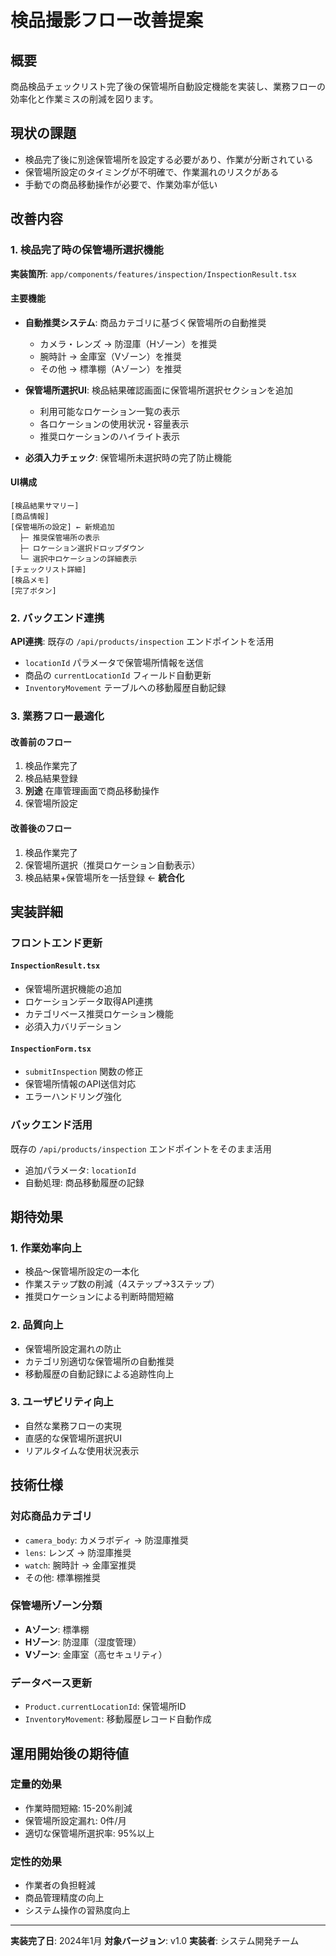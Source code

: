 # 検品撮影フロー改善提案

## 概要
商品検品チェックリスト完了後の保管場所自動設定機能を実装し、業務フローの効率化と作業ミスの削減を図ります。

## 現状の課題
- 検品完了後に別途保管場所を設定する必要があり、作業が分断されている
- 保管場所設定のタイミングが不明確で、作業漏れのリスクがある
- 手動での商品移動操作が必要で、作業効率が低い

## 改善内容

### 1. 検品完了時の保管場所選択機能

**実装箇所**: `app/components/features/inspection/InspectionResult.tsx`

#### 主要機能
- **自動推奨システム**: 商品カテゴリに基づく保管場所の自動推奨
  - カメラ・レンズ → 防湿庫（Hゾーン）を推奨
  - 腕時計 → 金庫室（Vゾーン）を推奨  
  - その他 → 標準棚（Aゾーン）を推奨

- **保管場所選択UI**: 検品結果確認画面に保管場所選択セクションを追加
  - 利用可能なロケーション一覧の表示
  - 各ロケーションの使用状況・容量表示
  - 推奨ロケーションのハイライト表示

- **必須入力チェック**: 保管場所未選択時の完了防止機能

#### UI構成
```
[検品結果サマリー]
[商品情報]
[保管場所の設定] ← 新規追加
  ├─ 推奨保管場所の表示
  ├─ ロケーション選択ドロップダウン
  └─ 選択中ロケーションの詳細表示
[チェックリスト詳細]
[検品メモ]
[完了ボタン]
```

### 2. バックエンド連携

**API連携**: 既存の `/api/products/inspection` エンドポイントを活用
- `locationId` パラメータで保管場所情報を送信
- 商品の `currentLocationId` フィールド自動更新
- `InventoryMovement` テーブルへの移動履歴自動記録

### 3. 業務フロー最適化

#### 改善前のフロー
1. 検品作業完了
2. 検品結果登録
3. **別途** 在庫管理画面で商品移動操作
4. 保管場所設定

#### 改善後のフロー  
1. 検品作業完了
2. 保管場所選択（推奨ロケーション自動表示）
3. 検品結果+保管場所を一括登録 ← **統合化**

## 実装詳細

### フロントエンド更新

#### `InspectionResult.tsx`
- 保管場所選択機能の追加
- ロケーションデータ取得API連携
- カテゴリベース推奨ロケーション機能
- 必須入力バリデーション

#### `InspectionForm.tsx`  
- `submitInspection` 関数の修正
- 保管場所情報のAPI送信対応
- エラーハンドリング強化

### バックエンド活用
既存の `/api/products/inspection` エンドポイントをそのまま活用
- 追加パラメータ: `locationId`
- 自動処理: 商品移動履歴の記録

## 期待効果

### 1. 作業効率向上
- 検品〜保管場所設定の一本化
- 作業ステップ数の削減（4ステップ→3ステップ）
- 推奨ロケーションによる判断時間短縮

### 2. 品質向上  
- 保管場所設定漏れの防止
- カテゴリ別適切な保管場所の自動推奨
- 移動履歴の自動記録による追跡性向上

### 3. ユーザビリティ向上
- 自然な業務フローの実現
- 直感的な保管場所選択UI
- リアルタイムな使用状況表示

## 技術仕様

### 対応商品カテゴリ
- `camera_body`: カメラボディ → 防湿庫推奨
- `lens`: レンズ → 防湿庫推奨  
- `watch`: 腕時計 → 金庫室推奨
- その他: 標準棚推奨

### 保管場所ゾーン分類
- **Aゾーン**: 標準棚
- **Hゾーン**: 防湿庫（湿度管理）
- **Vゾーン**: 金庫室（高セキュリティ）

### データベース更新
- `Product.currentLocationId`: 保管場所ID
- `InventoryMovement`: 移動履歴レコード自動作成

## 運用開始後の期待値

### 定量的効果
- 作業時間短縮: 15-20%削減
- 保管場所設定漏れ: 0件/月
- 適切な保管場所選択率: 95%以上

### 定性的効果
- 作業者の負担軽減
- 商品管理精度の向上
- システム操作の習熟度向上

---

**実装完了日**: 2024年1月
**対象バージョン**: v1.0
**実装者**: システム開発チーム
